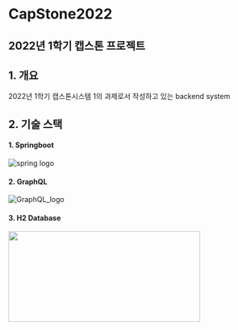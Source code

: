 CapStone2022
============
2022년 1학기 캡스톤 프로젝트 
----------------------------

## 1. 개요
2022년 1학기 캡스톤시스템 1의 과제로서 작성하고 있는 backend system

## 2. 기술 스택
#### 1. Springboot
![spring logo](https://i2.wp.com/thinkground.studio/wp-content/uploads/2020/05/200525_spring-boot-1.png?fit=310%2C163&ssl=1)
#### 2. GraphQL
![GraphQL_logo](https://encrypted-tbn0.gstatic.com/images?q=tbn:ANd9GcTuutq3qnYs7CqfYZ87iSNYoCUd8A14qFuAqoNKCdf2jRn_rzZISs_Ylc7sja31NgQQMUQ&usqp=CAU)
#### 3. H2 Database
<img src="https://www.google.com/url?sa=i&url=https%3A%2F%2Fdbdb.io%2Fdb%2Fh2&psig=AOvVaw07TutDG_Xq8fMdqi5LMdPG&ust=1680527860469000&source=images&cd=vfe&ved=0CBAQjRxqFwoTCKi61qOki_4CFQAAAAAdAAAAABAD" width="380" height="180">
